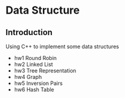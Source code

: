 # Data Structure
## Introduction

Using C++ to implement some data structures

* hw1 Round Robin
* hw2 Linked List
* hw3 Tree Representation
* hw4 Graph
* hw5 Inversion Pairs
* hw6 Hash Table